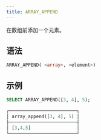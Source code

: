 ```yaml
---
title: ARRAY_APPEND
---
```


在数组前添加一个元素。

## 语法

```sql
ARRAY_APPEND( <array>, <element>)
```

## 示例

```sql
SELECT ARRAY_APPEND([3, 4], 5);

┌─────────────────────────┐
│ array_append([3, 4], 5) │
├─────────────────────────┤
│ [3,4,5]                 │
└─────────────────────────┘
```
